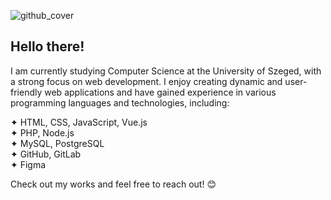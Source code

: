 ![github_cover](https://github.com/user-attachments/assets/c17b1473-7671-4395-9f6c-a59ff20cbcbc)

## Hello there!

I am currently studying Computer Science at the University of Szeged, with a strong focus on web development. I enjoy creating dynamic and user-friendly web applications and have gained experience in various programming languages and technologies, including:

✦ HTML, CSS, JavaScript, Vue.js  
✦ PHP, Node.js  
✦ MySQL, PostgreSQL  
✦ GitHub, GitLab  
✦ Figma  

Check out my works and feel free to reach out! 😊
